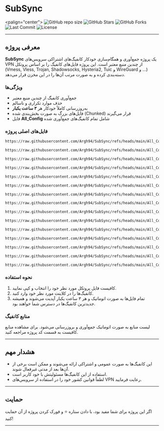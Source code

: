 # SubSync

<palign="center">
  ![GitHub repo size](https://img.shields.io/github/repo-size/Argh94/SubSync)
  ![GitHub Stars](https://img.shields.io/github/stars/Argh94/SubSync?style=social)
  ![GitHub Forks](https://img.shields.io/github/forks/Argh94/SubSync?style=social)
  ![Last Commit](https://img.shields.io/github/last-commit/Argh94/SubSync)
  ![License](https://img.shields.io/github/license/Argh94/SubSync)
</p>

---

## معرفی پروژه

**SubSync** یک پروژه جمع‌آوری و همگام‌سازی خودکار کانفیگ‌های اشتراکی سرویس‌های VPN از چندین منبع معتبر است. این پروژه فایل‌های کانفیگ را بر اساس پروتکل (Vmess, Vless, Trojan, Shadowsocks, Hysteria2, Tuic و WireGuard و ...) دسته‌بندی کرده و به صورت مرتب آن‌ها را در این مخزن قرار می‌دهد.

### ویژگی‌ها

- جمع‌آوری کانفیگ از چندین منبع معتبر
- حذف موارد تکراری و ناسالم
- به‌روزرسانی کاملاً خودکار هر **۳ ساعت یکبار**
- فایل‌های بزرگ به صورت بخش‌بندی شده (Chunked) قرار می‌گیرند
- فایل **All_Config** شامل تمام کانفیگ‌های جمع‌آوری شده

### فایل‌های اصلی پروژه


```bash
https://raw.githubusercontent.com/Argh94/SubSync/refs/heads/main/All_Config_part1.txt
```
```bash
https://raw.githubusercontent.com/Argh94/SubSync/refs/heads/main/All_Config_part2.txt
```
```bash
https://raw.githubusercontent.com/Argh94/SubSync/refs/heads/main/All_Config_part3.txt
```
```bash
https://raw.githubusercontent.com/Argh94/SubSync/refs/heads/main/All_Config_part4.txt
```
```bash
https://raw.githubusercontent.com/Argh94/SubSync/refs/heads/main/All_Config_part5.txt
```
```bash
https://raw.githubusercontent.com/Argh94/SubSync/refs/heads/main/All_Config_part6.txt
```
```bash
https://raw.githubusercontent.com/Argh94/SubSync/refs/heads/main/All_Config_part7.txt
```
```bash
https://raw.githubusercontent.com/Argh94/SubSync/refs/heads/main/All_Config_part8.txt
```
```bash
https://raw.githubusercontent.com/Argh94/SubSync/refs/heads/main/All_Config_part9.txt
```
```bash
https://raw.githubusercontent.com/Argh94/SubSync/refs/heads/main/All_Config_part10.txt
```
```bash
https://raw.githubusercontent.com/Argh94/SubSync/refs/heads/main/All_Config_part11.txt
```
```bash
https://raw.githubusercontent.com/Argh94/SubSync/refs/heads/main/All_Config_part12.txt
```
```bash
https://raw.githubusercontent.com/Argh94/SubSync/refs/heads/main/All_Config_part13.txt
```
```bash
https://raw.githubusercontent.com/Argh94/SubSync/refs/heads/main/All_Config_part14.txt
```
```bash
https://raw.githubusercontent.com/Argh94/SubSync/refs/heads/main/All_Config_part15.txt
```

### نحوه استفاده

1. کافیست فایل پروتکل مورد نظر خود را انتخاب و کپی نمایید.
2. کانفیگ‌ها را در کلاینت مورد نظر خود وارد کنید.
3. تمام فایل‌ها به صورت اتوماتیک و هر ۳ ساعت یکبار آپدیت می‌شوند و همیشه جدیدترین کانفیگ‌ها در دسترس شما خواهند بود.

### منابع کانفیگ

لیست منابع به صورت اتوماتیک جمع‌آوری و بروزرسانی می‌شود. برای مشاهده منابع کافیست به قسمت کد پروژه مراجعه کنید.

---

## هشدار مهم

- این کانفیگ‌ها به صورت عمومی و اشتراکی ارائه می‌شوند و ممکن است برخی از آن‌ها بعد از مدتی غیرفعال شوند.
- استفاده از این کانفیگ‌ها مسئولیتش با خود کاربر است.
- لطفاً قوانین کشور خود را در استفاده از سرویس‌های VPN رعایت فرمایید.

---

## حمایت

اگر این پروژه برای شما مفید بود، با دادن ستاره ⭐ و فورک کردن پروژه از آن حمایت کنید!

---
